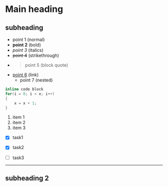 # Main heading

## subheading
- point 1 (normal)
- __point 2__ (bold)
- *point 3* (italics)
- ~~point 4~~ (strikethrough)
- >point 5 (block quote)
- [point 6](https://www.youtube.com/watch?v=HUBNt18RFbo) (link)
  - point 7 (nested)

```c++
inline code block
for(i = 0; i < x; i++)
{
    x = x + 1;
}
```

1. item 1
2. item 2
3. item 3

- [x] task1
- [x] task2
- [ ] task3



<!--Horizontal break -->

---

## subheading 2

